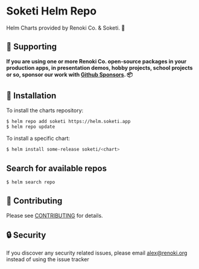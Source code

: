 Soketi Helm Repo
================

Helm Charts provided by Renoki Co. & Soketi. 🚀

## 🤝 Supporting

**If you are using one or more Renoki Co. open-source packages in your production apps, in presentation demos, hobby projects, school projects or so, sponsor our work with [Github Sponsors](https://github.com/sponsors/rennokki). 📦**

## 🚀 Installation

To install the charts repository:

```bash
$ helm repo add soketi https://helm.soketi.app
$ helm repo update
```

To install a specific chart:

```bash
$ helm install some-release soketi/<chart>
```

## Search for available repos

```bash
$ helm search repo
```

## 🤝 Contributing

Please see [CONTRIBUTING](CONTRIBUTING.md) for details.

## 🔒  Security

If you discover any security related issues, please email alex@renoki.org instead of using the issue tracker

